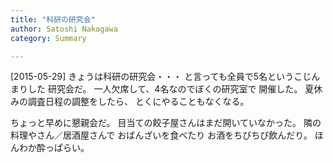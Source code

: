 ```yaml
---
title: "科研の研究会"
author: Satoshi Nakagawa
category: Summary

---
```


[2015-05-29]  きょうは科研の研究会・・・
と言っても全員で5名というこじんまりした
研究会だ。
一人欠席して、4名なのでぼくの研究室で
開催した。
夏休みの調査日程の調整をしたら、
とくにやることもなくなる。

 ちょっと早めに懇親会だ。
目当ての餃子屋さんはまだ開いていなかった。
隣の料理やさん／居酒屋さんで
おばんざいを食べたり
お酒をちびちび飲んだり。
ほんわか酔っぱらい。

